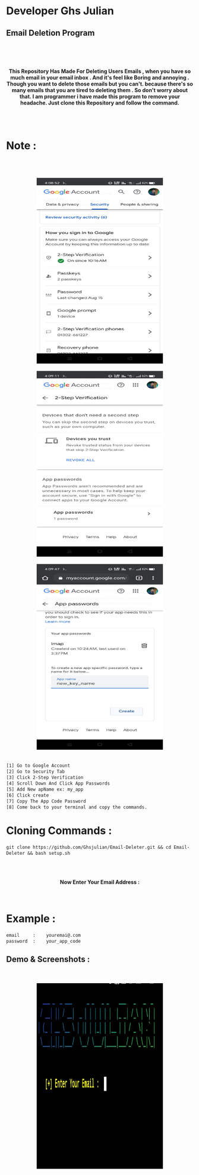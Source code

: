 # Developer Ghs Julian 

## Email Deletion Program 

<br><br><br>
<center>
<strong>This Repository Has Made For Deleting Users Emails , when you have so much email in your email inbox . And it's feel like Boring and annoying . Though you want to delete those
emails but you can't. because there's so many emails that you are tired to deleting them . So don't worry about that.
I am programmer i have made this program to remove your headache. Just clone this Repository and follow the command.
</strong>
</center>
<br><br><br>

# Note : 

<br>

<center>
  <br/><br/>
  <img src="./S2.jpg" width="340" height="500">
    <br/><br/>
  <img src="./S3.jpg" width="340" height="500">
    <br/><br/>
  <img src="./S4.jpg" width="340" height="500">
    <br/><br/>
</center>



```
[1] Go to Google Account
[2] Go to Security Tab 
[3] Click 2-Step Verification
[4] Scroll Down And Click App Passwords
[5] Add New apName ex: my_app
[6] Click create 
[7] Copy The App Code Password 
[8] Come back to your terminal and copy the commands.
```

# Cloning Commands :

```
git clone https://github.com/Ghsjulian/Email-Deleter.git && cd Email-Deleter && bash setup.sh 
```
 <br><br>
 <center>
<strong>
  Now Enter Your Email Address : <br>
  
</strong>
</center>
<br><br>

# Example : 

```
email     :    youremai@.com 
password  :    your_app_code
```

## Demo & Screenshots : 


<center>
  <br/><br/>
  <img src="./S1.jpg" width="340" height="500">
</center>
